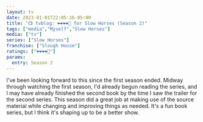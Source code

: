 ```yaml
---
layout: tv
date: 2023-01-01T22:05:16-05:00
title: "📺 tvblog: ❤️❤️❤️❤️🖤 for Slow Horses (Season 2)"
tags: ["media","Myself","Slow Horses"]
media: ["tv"]
series: ["Slow Horses"]
franchise: ["Slough House"]
ratings: ["❤️❤️❤️❤️🖤"]
params:
  entry: Season 2
---
```

I've been looking forward to this since the first season ended. Midway through watching the first season, I'd already begun reading the series, and I may have already finished the second book by the time I saw the trailer for the second series. This season did a great job at making use of the source material while changing and improving things as needed. It's a fun book series, but I think it's shaping up to be a better show.
